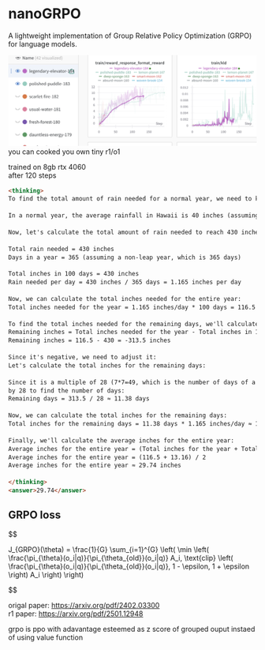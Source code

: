 # nanoGRPO

A lightweight implementation of Group Relative Policy Optimization (GRPO) for language models.

![](./assets//ss.png)
you can cooked you own tiny r1/o1



trained on 8gb rtx 4060 <br>
after 120 steps
```html
<thinking>
To find the total amount of rain needed for a normal year, we need to know the average annual rainfall. 

In a normal year, the average rainfall in Hawaii is 40 inches (assuming average annual rainfall).

Now, let's calculate the total amount of rain needed to reach 430 inches in 100 days:

Total rain needed = 430 inches
Days in a year = 365 (assuming a non-leap year, which is 365 days)

Total inches in 100 days = 430 inches
Rain needed per day = 430 inches / 365 days = 1.165 inches per day

Now, we can calculate the total inches needed for the entire year:
Total inches needed for the year = 1.165 inches/day * 100 days = 116.5 inches

To find the total inches needed for the remaining days, we'll calculate the difference:
Remaining inches = Total inches needed for the year - Total inches in 100 days
Remaining inches = 116.5 - 430 = -313.5 inches

Since it's negative, we need to adjust it: 
Let's calculate the total inches for the remaining days:

Since it is a multiple of 28 (7*7=49, which is the number of days of a month in a year), we can divide the remaining inches 
by 28 to find the number of days:
Remaining days = 313.5 / 28 ≈ 11.38 days

Now, we can calculate the total inches for the remaining days:
Total inches for the remaining days = 11.38 days * 1.165 inches/day ≈ 13.16 inches

Finally, we'll calculate the average inches for the entire year:
Average inches for the entire year = (Total inches for the year + Total inches for the remaining days) / 2
Average inches for the entire year = (116.5 + 13.16) / 2
Average inches for the entire year ≈ 29.74 inches

</thinking>
<answer>29.74</answer>
```
## GRPO loss


$$

J_{GRPO}(\theta)  = \frac{1}{G} \sum_{i=1}^{G} \left( \min \left( \frac{\pi_{\theta}(o_i|q)}{\pi_{\theta_{old}}(o_i|q)} A_i, \text{clip} \left( \frac{\pi_{\theta}(o_i|q)}{\pi_{\theta_{old}}(o_i|q)}, 1 - \epsilon, 1 + \epsilon \right) A_i \right) \right)

$$




origal paper: https://arxiv.org/pdf/2402.03300 <br>
r1 paper: https://arxiv.org/pdf/2501.12948

grpo is ppo with adavantage esteemed as z score of grouped ouput instaed of using value function 
